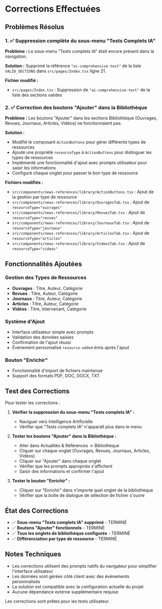 # Corrections Effectuées

## Problèmes Résolus

### 1. ✅ Suppression complète du sous-menu "Tests Complets IA"

**Problème :** Le sous-menu "Tests complets IA" était encore présent dans la navigation.

**Solution :** Supprimé la référence `"ai-comprehensive-test"` de la liste `VALID_SECTIONS` dans `src/pages/Index.tsx` ligne 21.

**Fichier modifié :**
- `src/pages/Index.tsx` : Suppression de `"ai-comprehensive-test"` de la liste des sections valides

### 2. ✅ Correction des boutons "Ajouter" dans la Bibliothèque

**Problème :** Les boutons "Ajouter" dans les sections Bibliothèque (Ouvrages, Revues, Journaux, Articles, Vidéos) ne fonctionnaient pas.

**Solution :** 
- Modifié le composant `ActionButtons` pour gérer différents types de ressources
- Ajouté une propriété `resourceType` à `ActionButtons` pour distinguer les types de ressources
- Implémenté une fonctionnalité d'ajout avec prompts utilisateur pour saisir les informations
- Configuré chaque onglet pour passer le bon type de ressource

**Fichiers modifiés :**
- `src/components/news-references/library/ActionButtons.tsx` : Ajout de la gestion par type de ressource
- `src/components/news-references/library/OuvragesTab.tsx` : Ajout de `resourceType="ouvrages"`
- `src/components/news-references/library/RevuesTab.tsx` : Ajout de `resourceType="revues"`
- `src/components/news-references/library/JournauxTab.tsx` : Ajout de `resourceType="journaux"`
- `src/components/news-references/library/ArticlesTab.tsx` : Ajout de `resourceType="articles"`
- `src/components/news-references/library/VideosTab.tsx` : Ajout de `resourceType="videos"`

## Fonctionnalités Ajoutées

### Gestion des Types de Ressources
- **Ouvrages** : Titre, Auteur, Catégorie
- **Revues** : Titre, Auteur, Catégorie
- **Journaux** : Titre, Auteur, Catégorie
- **Articles** : Titre, Auteur, Catégorie
- **Vidéos** : Titre, Intervenant, Catégorie

### Système d'Ajout
- Interface utilisateur simple avec prompts
- Validation des données saisies
- Confirmation de l'ajout réussi
- Événement personnalisé `resource-added` émis après l'ajout

### Bouton "Enrichir"
- Fonctionnalité d'import de fichiers maintenue
- Support des formats PDF, DOC, DOCX, TXT

## Test des Corrections

Pour tester les corrections :

1. **Vérifier la suppression du sous-menu "Tests complets IA" :**
   - Naviguer vers Intelligence Artificielle
   - Vérifier que "Tests complets IA" n'apparaît plus dans le menu

2. **Tester les boutons "Ajouter" dans la Bibliothèque :**
   - Aller dans Actualités & Références → Bibliothèque
   - Cliquer sur chaque onglet (Ouvrages, Revues, Journaux, Articles, Vidéos)
   - Cliquer sur "Ajouter" dans chaque onglet
   - Vérifier que les prompts appropriés s'affichent
   - Saisir des informations et confirmer l'ajout

3. **Tester le bouton "Enrichir" :**
   - Cliquer sur "Enrichir" dans n'importe quel onglet de la bibliothèque
   - Vérifier que la boîte de dialogue de sélection de fichier s'ouvre

## État des Corrections

- ✅ **Sous-menu "Tests complets IA" supprimé** - TERMINÉ
- ✅ **Boutons "Ajouter" fonctionnels** - TERMINÉ
- ✅ **Tous les onglets de bibliothèque configurés** - TERMINÉ
- ✅ **Différenciation par type de ressource** - TERMINÉ

## Notes Techniques

- Les corrections utilisent des prompts natifs du navigateur pour simplifier l'interface utilisateur
- Les données sont gérées côté client avec des événements personnalisés
- La solution est compatible avec la configuration actuelle du projet
- Aucune dépendance externe supplémentaire requise

Les corrections sont prêtes pour les tests utilisateur.